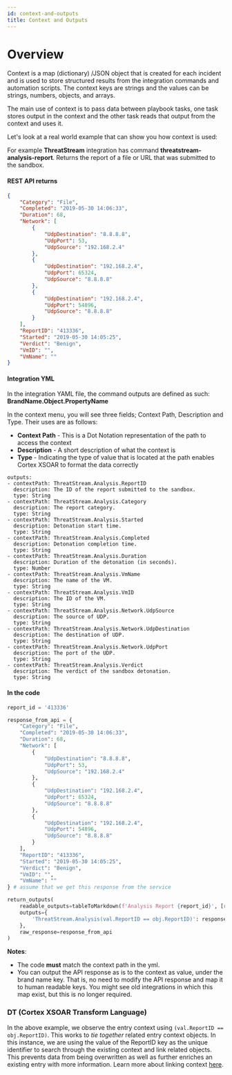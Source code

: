 ```yaml
---
id: context-and-outputs
title: Context and Outputs
---
```


# Overview

Context is a map (dictionary) /JSON object that is created for each incident and is used to store structured results from the integration commands and automation scripts. The context keys are strings and the values can be strings, numbers, objects, and arrays.

The main use of context is to pass data between playbook tasks, one task stores output in the context and the other task reads that output from the context and uses it.

Let's look at a real world example that can show you how context is used:

For example **ThreatStream** integration has command **threatstream-analysis-report**. 
Returns the report of a file or URL that was submitted to the sandbox.

#### REST API returns
```json
{
    "Category": "File",
    "Completed": "2019-05-30 14:06:33",
    "Duration": 68,
    "Network": [
        {
            "UdpDestination": "8.8.8.8",
            "UdpPort": 53,
            "UdpSource": "192.168.2.4"
        },
        {
            "UdpDestination": "192.168.2.4",
            "UdpPort": 65324,
            "UdpSource": "8.8.8.8"
        },
        {
            "UdpDestination": "192.168.2.4",
            "UdpPort": 54896,
            "UdpSource": "8.8.8.8"
        }
    ],
    "ReportID": "413336",
    "Started": "2019-05-30 14:05:25",
    "Verdict": "Benign",
    "VmID": "",
    "VmName": ""
}
```

#### Integration YML
In the integration YAML file, the command outputs are defined as such:
**BrandName.Object.PropertyName**

In the context menu, you will see three fields; Context Path, Description and Type. Their uses are as follows:
* **Context Path** - This is a Dot Notation representation of the path to access the context
* **Description** - A short description of what the context is
* **Type** - Indicating the type of value that is located at the path enables Cortex XSOAR to format the data correctly


```buildoutcfg
outputs:
- contextPath: ThreatStream.Analysis.ReportID
  description: The ID of the report submitted to the sandbox.
  type: String
- contextPath: ThreatStream.Analysis.Category
  description: The report category.
  type: String
- contextPath: ThreatStream.Analysis.Started
  description: Detonation start time.
  type: String
- contextPath: ThreatStream.Analysis.Completed
  description: Detonation completion time.
  type: String
- contextPath: ThreatStream.Analysis.Duration
  description: Duration of the detonation (in seconds).
  type: Number
- contextPath: ThreatStream.Analysis.VmName
  description: The name of the VM.
  type: String
- contextPath: ThreatStream.Analysis.VmID
  description: The ID of the VM.
  type: String
- contextPath: ThreatStream.Analysis.Network.UdpSource
  description: The source of UDP.
  type: String
- contextPath: ThreatStream.Analysis.Network.UdpDestination
  description: The destination of UDP.
  type: String
- contextPath: ThreatStream.Analysis.Network.UdpPort
  description: The port of the UDP.
  type: String
- contextPath: ThreatStream.Analysis.Verdict
  description: The verdict of the sandbox detonation.
  type: String
```

#### In the code
```python
report_id = '413336'

response_from_api = {
    "Category": "File",
    "Completed": "2019-05-30 14:06:33",
    "Duration": 68,
    "Network": [
        {
            "UdpDestination": "8.8.8.8",
            "UdpPort": 53,
            "UdpSource": "192.168.2.4"
        },
        {
            "UdpDestination": "192.168.2.4",
            "UdpPort": 65324,
            "UdpSource": "8.8.8.8"
        },
        {
            "UdpDestination": "192.168.2.4",
            "UdpPort": 54896,
            "UdpSource": "8.8.8.8"
        }
    ],
    "ReportID": "413336",
    "Started": "2019-05-30 14:05:25",
    "Verdict": "Benign",
    "VmID": "",
    "VmName": ""
} # assume that we get this response from the service

return_outputs(
    readable_outputs=tableToMarkdown(f'Analysis Report {report_id}', [response_from_api]),
    outputs={
        'ThreatStream.Analysis(val.ReportID == obj.ReportID)': response_from_api
    },
    raw_response=response_from_api
)
```

**Notes**: 
  - The code **must** match the context path in the yml.
  - You can output the API response as is to the context as value, under the brand name key.
    That is, no need to modify the API response and map it to human readable keys.
    You might see old integrations in which this map exist, but this is no longer required. 

### DT (Cortex XSOAR Transform Language)
In the above example, we observe the entry context using ```(val.ReportID == obj.ReportID)```. This works to *tie together* related entry context objects. In this instance, we are using the value of the ReportID key as the unique identifier to search through the existing context and link related objects. This prevents data from being overwritten as well as further enriches an existing entry with more information. Learn more about linking context [here](dt).